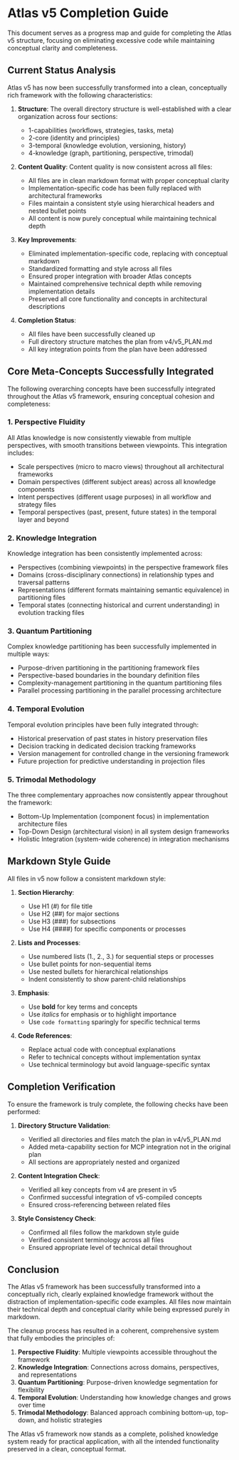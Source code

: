 # Atlas v5 Completion Guide

This document serves as a progress map and guide for completing the Atlas v5 structure, focusing on eliminating excessive code while maintaining conceptual clarity and completeness.

## Current Status Analysis

Atlas v5 has now been successfully transformed into a clean, conceptually rich framework with the following characteristics:

1. **Structure**: The overall directory structure is well-established with a clear organization across four sections:
   - 1-capabilities (workflows, strategies, tasks, meta)
   - 2-core (identity and principles)
   - 3-temporal (knowledge evolution, versioning, history)
   - 4-knowledge (graph, partitioning, perspective, trimodal)

2. **Content Quality**: Content quality is now consistent across all files:
   - All files are in clean markdown format with proper conceptual clarity
   - Implementation-specific code has been fully replaced with architectural frameworks
   - Files maintain a consistent style using hierarchical headers and nested bullet points
   - All content is now purely conceptual while maintaining technical depth

3. **Key Improvements**:
   - Eliminated implementation-specific code, replacing with conceptual markdown
   - Standardized formatting and style across all files
   - Ensured proper integration with broader Atlas concepts
   - Maintained comprehensive technical depth while removing implementation details
   - Preserved all core functionality and concepts in architectural descriptions

4. **Completion Status**:
   - All files have been successfully cleaned up
   - Full directory structure matches the plan from v4/v5_PLAN.md
   - All key integration points from the plan have been addressed

## Core Meta-Concepts Successfully Integrated

The following overarching concepts have been successfully integrated throughout the Atlas v5 framework, ensuring conceptual cohesion and completeness:

### 1. Perspective Fluidity

All Atlas knowledge is now consistently viewable from multiple perspectives, with smooth transitions between viewpoints. This integration includes:
- Scale perspectives (micro to macro views) throughout all architectural frameworks
- Domain perspectives (different subject areas) across all knowledge components
- Intent perspectives (different usage purposes) in all workflow and strategy files
- Temporal perspectives (past, present, future states) in the temporal layer and beyond

### 2. Knowledge Integration

Knowledge integration has been consistently implemented across:
- Perspectives (combining viewpoints) in the perspective framework files
- Domains (cross-disciplinary connections) in relationship types and traversal patterns
- Representations (different formats maintaining semantic equivalence) in partitioning files
- Temporal states (connecting historical and current understanding) in evolution tracking files

### 3. Quantum Partitioning

Complex knowledge partitioning has been successfully implemented in multiple ways:
- Purpose-driven partitioning in the partitioning framework files
- Perspective-based boundaries in the boundary definition files
- Complexity-management partitioning in the quantum partitioning files
- Parallel processing partitioning in the parallel processing architecture

### 4. Temporal Evolution

Temporal evolution principles have been fully integrated through:
- Historical preservation of past states in history preservation files
- Decision tracking in dedicated decision tracking frameworks
- Version management for controlled change in the versioning framework
- Future projection for predictive understanding in projection files

### 5. Trimodal Methodology

The three complementary approaches now consistently appear throughout the framework:
- Bottom-Up Implementation (component focus) in implementation architecture files
- Top-Down Design (architectural vision) in all system design frameworks
- Holistic Integration (system-wide coherence) in integration mechanisms

## Markdown Style Guide

All files in v5 now follow a consistent markdown style:

1. **Section Hierarchy**:
   - Use H1 (#) for file title
   - Use H2 (##) for major sections
   - Use H3 (###) for subsections
   - Use H4 (####) for specific components or processes

2. **Lists and Processes**:
   - Use numbered lists (1., 2., 3.) for sequential steps or processes
   - Use bullet points for non-sequential items
   - Use nested bullets for hierarchical relationships
   - Indent consistently to show parent-child relationships

3. **Emphasis**:
   - Use **bold** for key terms and concepts
   - Use *italics* for emphasis or to highlight importance
   - Use `code formatting` sparingly for specific technical terms

4. **Code References**:
   - Replace actual code with conceptual explanations
   - Refer to technical concepts without implementation syntax
   - Use technical terminology but avoid language-specific syntax

## Completion Verification

To ensure the framework is truly complete, the following checks have been performed:

1. **Directory Structure Validation**:
   - Verified all directories and files match the plan in v4/v5_PLAN.md
   - Added meta-capability section for MCP integration not in the original plan
   - All sections are appropriately nested and organized

2. **Content Integration Check**:
   - Verified all key concepts from v4 are present in v5
   - Confirmed successful integration of v5-compiled concepts
   - Ensured cross-referencing between related files

3. **Style Consistency Check**:
   - Confirmed all files follow the markdown style guide
   - Verified consistent terminology across all files
   - Ensured appropriate level of technical detail throughout

## Conclusion

The Atlas v5 framework has been successfully transformed into a conceptually rich, clearly explained knowledge framework without the distraction of implementation-specific code examples. All files now maintain their technical depth and conceptual clarity while being expressed purely in markdown.

The cleanup process has resulted in a coherent, comprehensive system that fully embodies the principles of:

1. **Perspective Fluidity**: Multiple viewpoints accessible throughout the framework
2. **Knowledge Integration**: Connections across domains, perspectives, and representations
3. **Quantum Partitioning**: Purpose-driven knowledge segmentation for flexibility
4. **Temporal Evolution**: Understanding how knowledge changes and grows over time
5. **Trimodal Methodology**: Balanced approach combining bottom-up, top-down, and holistic strategies

The Atlas v5 framework now stands as a complete, polished knowledge system ready for practical application, with all the intended functionality preserved in a clean, conceptual format.

